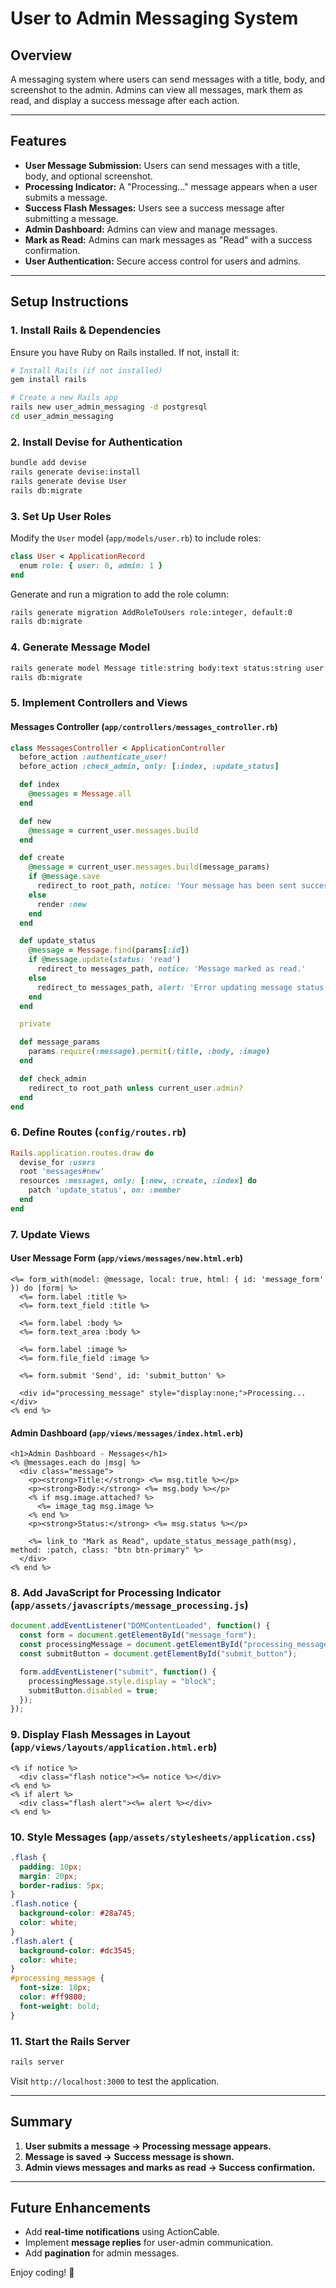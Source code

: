 # User to Admin Messaging System

## Overview
A messaging system where users can send messages with a title, body, and screenshot to the admin. Admins can view all messages, mark them as read, and display a success message after each action.

---

## Features
- **User Message Submission:** Users can send messages with a title, body, and optional screenshot.
- **Processing Indicator:** A "Processing..." message appears when a user submits a message.
- **Success Flash Messages:** Users see a success message after submitting a message.
- **Admin Dashboard:** Admins can view and manage messages.
- **Mark as Read:** Admins can mark messages as "Read" with a success confirmation.
- **User Authentication:** Secure access control for users and admins.

---

## Setup Instructions

### 1. Install Rails & Dependencies
Ensure you have Ruby on Rails installed. If not, install it:
```sh
# Install Rails (if not installed)
gem install rails

# Create a new Rails app
rails new user_admin_messaging -d postgresql
cd user_admin_messaging
```

### 2. Install Devise for Authentication
```sh
bundle add devise
rails generate devise:install
rails generate devise User
rails db:migrate
```

### 3. Set Up User Roles
Modify the `User` model (`app/models/user.rb`) to include roles:
```ruby
class User < ApplicationRecord
  enum role: { user: 0, admin: 1 }
end
```

Generate and run a migration to add the role column:
```sh
rails generate migration AddRoleToUsers role:integer, default:0
rails db:migrate
```

### 4. Generate Message Model
```sh
rails generate model Message title:string body:text status:string user:references image:attachment
rails db:migrate
```

### 5. Implement Controllers and Views
#### Messages Controller (`app/controllers/messages_controller.rb`)
```ruby
class MessagesController < ApplicationController
  before_action :authenticate_user!
  before_action :check_admin, only: [:index, :update_status]

  def index
    @messages = Message.all
  end

  def new
    @message = current_user.messages.build
  end

  def create
    @message = current_user.messages.build(message_params)
    if @message.save
      redirect_to root_path, notice: 'Your message has been sent successfully!'
    else
      render :new
    end
  end

  def update_status
    @message = Message.find(params[:id])
    if @message.update(status: 'read')
      redirect_to messages_path, notice: 'Message marked as read.'
    else
      redirect_to messages_path, alert: 'Error updating message status.'
    end
  end

  private

  def message_params
    params.require(:message).permit(:title, :body, :image)
  end

  def check_admin
    redirect_to root_path unless current_user.admin?
  end
end
```

### 6. Define Routes (`config/routes.rb`)
```ruby
Rails.application.routes.draw do
  devise_for :users
  root 'messages#new'
  resources :messages, only: [:new, :create, :index] do
    patch 'update_status', on: :member
  end
end
```

### 7. Update Views

#### User Message Form (`app/views/messages/new.html.erb`)
```erb
<%= form_with(model: @message, local: true, html: { id: 'message_form' }) do |form| %>
  <%= form.label :title %>
  <%= form.text_field :title %>

  <%= form.label :body %>
  <%= form.text_area :body %>

  <%= form.label :image %>
  <%= form.file_field :image %>

  <%= form.submit 'Send', id: 'submit_button' %>

  <div id="processing_message" style="display:none;">Processing...</div>
<% end %>
```

#### Admin Dashboard (`app/views/messages/index.html.erb`)
```erb
<h1>Admin Dashboard - Messages</h1>
<% @messages.each do |msg| %>
  <div class="message">
    <p><strong>Title:</strong> <%= msg.title %></p>
    <p><strong>Body:</strong> <%= msg.body %></p>
    <% if msg.image.attached? %>
      <%= image_tag msg.image %>
    <% end %>
    <p><strong>Status:</strong> <%= msg.status %></p>

    <%= link_to "Mark as Read", update_status_message_path(msg), method: :patch, class: "btn btn-primary" %>
  </div>
<% end %>
```

### 8. Add JavaScript for Processing Indicator (`app/assets/javascripts/message_processing.js`)
```javascript
document.addEventListener("DOMContentLoaded", function() {
  const form = document.getElementById("message_form");
  const processingMessage = document.getElementById("processing_message");
  const submitButton = document.getElementById("submit_button");

  form.addEventListener("submit", function() {
    processingMessage.style.display = "block";
    submitButton.disabled = true;
  });
});
```

### 9. Display Flash Messages in Layout (`app/views/layouts/application.html.erb`)
```erb
<% if notice %>
  <div class="flash notice"><%= notice %></div>
<% end %>
<% if alert %>
  <div class="flash alert"><%= alert %></div>
<% end %>
```

### 10. Style Messages (`app/assets/stylesheets/application.css`)
```css
.flash {
  padding: 10px;
  margin: 20px;
  border-radius: 5px;
}
.flash.notice {
  background-color: #28a745;
  color: white;
}
.flash.alert {
  background-color: #dc3545;
  color: white;
}
#processing_message {
  font-size: 18px;
  color: #ff9800;
  font-weight: bold;
}
```

### 11. Start the Rails Server
```sh
rails server
```

Visit `http://localhost:3000` to test the application.

---

## Summary
1. **User submits a message → Processing message appears.**
2. **Message is saved → Success message is shown.**
3. **Admin views messages and marks as read → Success confirmation.**

---

## Future Enhancements
- Add **real-time notifications** using ActionCable.
- Implement **message replies** for user-admin communication.
- Add **pagination** for admin messages.

Enjoy coding! 🚀
